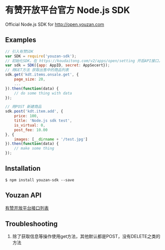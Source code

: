 # 有赞开放平台官方 Node.js SDK

Official Node.js SDK for http://open.youzan.com

## Examples

```js
// 引入有赞SDK
var SDK = require('youzan-sdk');
// 初始化SDK，在 https://koudaitong.com/v2/apps/open/setting 开启API接口，复制相应 AppID、AppSecert
var sdk = SDK({app: AppID, secret: AppSecert});
// 用GET方法 获取出售中的商品列表
sdk.get('kdt.items.onsale.get', {
    page_size: 20,
    ...
}).then(function(data) {
    // do some thing with data
});

// 用POST 新建商品
sdk.post('kdt.item.add', {
    price: 100,
    title: 'Node.js sdk test',
    is_virtual: 0,
    post_fee: 10.00
}, {
    images: [__dirname + '/test.jpg']
}).then(function(data) {
    // make some thing
});
```

## Installation

```
$ npm install youzan-sdk --save
```

## Youzan API

[有赞开放平台接口列表](http://open.youzan.com/api)

## Troubleshooting

1. 除了获取信息等操作使用get方法，其他默认都是POST，没有DELETE之类的方法
